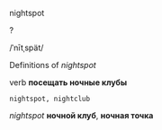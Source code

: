 nightspot

?

/ˈnītˌspät/

Definitions of _nightspot_

verb
**посещать ночные клубы**

    nightspot, nightclub

_nightspot_
**ночной клуб**, **ночная точка**